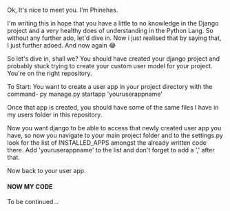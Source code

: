 Ok, It's nice to meet you. I'm Phinehas.

I'm writing this in hope that you have a little to no knowledge in the Django project and a very healthy does of understanding in the Python Lang. 
So without any further ado, let'd dive in. Now i just realised that by saying that, I just further adoed. And now again 😂 

So let's dive in, shall we?
You should have created your django project and probably stuck trying to create your custom user model for your project. You're on the right repository.

To Start:
You want to create a user app in your project directory with the command- py manage.py startapp 'youruserappname'

Once that app is created, you should have some of the same files I have in my users folder in this repository.

Now you want django to be able to access that newly created user app you have, so now you navigate to your main project folder and to the settings.py
look for the list of INSTALLED_APPS amongst the already written code there.
Add 'youruserappname' to the list and don't forget to add a ',' after that.

Now back to your user app.

#### NOW MY CODE

To be continued...
